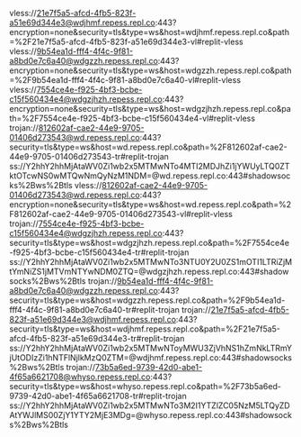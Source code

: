 vless://21e7f5a5-afcd-4fb5-823f-a51e69d344e3@wdjhmf.repess.repl.co:443?encryption=none&security=tls&type=ws&host=wdjhmf.repess.repl.co&path=%2F21e7f5a5-afcd-4fb5-823f-a51e69d344e3-vl#replit-vless
vless://9b54ea1d-fff4-4f4c-9f81-a8bd0e7c6a40@wdgzzh.repess.repl.co:443?encryption=none&security=tls&type=ws&host=wdgzzh.repess.repl.co&path=%2F9b54ea1d-fff4-4f4c-9f81-a8bd0e7c6a40-vl#replit-vless
vless://7554ce4e-f925-4bf3-bcbe-c15f560434e4@wdgzjhzh.repess.repl.co:443?encryption=none&security=tls&type=ws&host=wdgzjhzh.repess.repl.co&path=%2F7554ce4e-f925-4bf3-bcbe-c15f560434e4-vl#replit-vless
trojan://812602af-cae2-44e9-9705-01406d273543@wd.repess.repl.co:443?security=tls&type=ws&host=wd.repess.repl.co&path=%2F812602af-cae2-44e9-9705-01406d273543-tr#replit-trojan
ss://Y2hhY2hhMjAtaWV0Zi1wb2x5MTMwNTo4MTI2MDJhZi1jYWUyLTQ0ZTktOTcwNS0wMTQwNmQyNzM1NDM=@wd.repess.repl.co:443#shadowsocks%2Bws%2Btls
vless://812602af-cae2-44e9-9705-01406d273543@wd.repess.repl.co:443?encryption=none&security=tls&type=ws&host=wd.repess.repl.co&path=%2F812602af-cae2-44e9-9705-01406d273543-vl#replit-vless
trojan://7554ce4e-f925-4bf3-bcbe-c15f560434e4@wdgzjhzh.repess.repl.co:443?security=tls&type=ws&host=wdgzjhzh.repess.repl.co&path=%2F7554ce4e-f925-4bf3-bcbe-c15f560434e4-tr#replit-trojan
ss://Y2hhY2hhMjAtaWV0Zi1wb2x5MTMwNTo3NTU0Y2U0ZS1mOTI1LTRiZjMtYmNiZS1jMTVmNTYwNDM0ZTQ=@wdgzjhzh.repess.repl.co:443#shadowsocks%2Bws%2Btls
trojan://9b54ea1d-fff4-4f4c-9f81-a8bd0e7c6a40@wdgzzh.repess.repl.co:443?security=tls&type=ws&host=wdgzzh.repess.repl.co&path=%2F9b54ea1d-fff4-4f4c-9f81-a8bd0e7c6a40-tr#replit-trojan
trojan://21e7f5a5-afcd-4fb5-823f-a51e69d344e3@wdjhmf.repess.repl.co:443?security=tls&type=ws&host=wdjhmf.repess.repl.co&path=%2F21e7f5a5-afcd-4fb5-823f-a51e69d344e3-tr#replit-trojan
ss://Y2hhY2hhMjAtaWV0Zi1wb2x5MTMwNToyMWU3ZjVhNS1hZmNkLTRmYjUtODIzZi1hNTFlNjlkMzQ0ZTM=@wdjhmf.repess.repl.co:443#shadowsocks%2Bws%2Btls
trojan://73b5a6ed-9739-42d0-abe1-4f65a6621708@whyso.repess.repl.co:443?security=tls&type=ws&host=whyso.repess.repl.co&path=%2F73b5a6ed-9739-42d0-abe1-4f65a6621708-tr#replit-trojan
ss://Y2hhY2hhMjAtaWV0Zi1wb2x5MTMwNTo3M2I1YTZlZC05NzM5LTQyZDAtYWJlMS00ZjY1YTY2MjE3MDg=@whyso.repess.repl.co:443#shadowsocks%2Bws%2Btls
